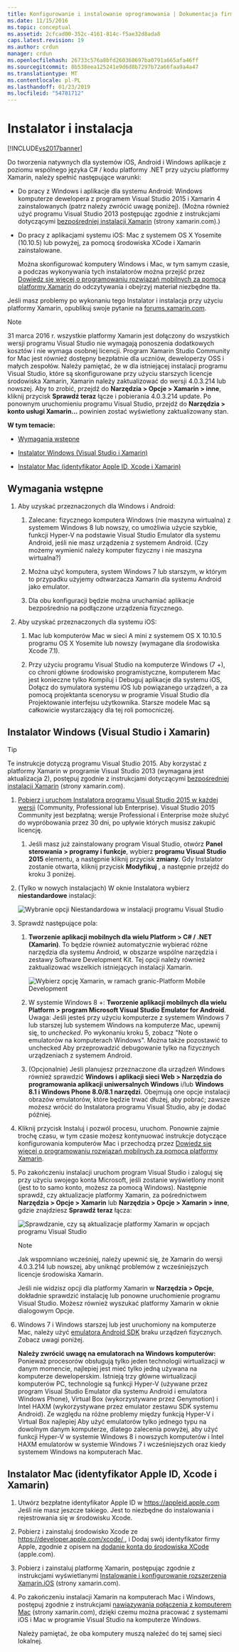 ```yaml
---
title: Konfigurowanie i instalowanie oprogramowania | Dokumentacja firmy Microsoft
ms.date: 11/15/2016
ms.topic: conceptual
ms.assetid: 2cfcad00-352c-4161-814c-f5ae32d8ada8
caps.latest.revision: 19
ms.author: crdun
manager: crdun
ms.openlocfilehash: 26733c576a8bfd260368697ba0791a665afa46ff
ms.sourcegitcommit: 8b538eea125241e9d6d8b7297b72a66faa9a4a47
ms.translationtype: MT
ms.contentlocale: pl-PL
ms.lasthandoff: 01/23/2019
ms.locfileid: "54781712"
---
```

# <a name="setup-and-install"></a>Instalator i instalacja
[!INCLUDE[vs2017banner](../includes/vs2017banner.md)]

  
Do tworzenia natywnych dla systemów iOS, Android i Windows aplikacje z poziomu wspólnego języka C# / kodu platformy .NET przy użyciu platformy Xamarin, należy spełnić następujące warunki:  
  
- Do pracy z Windows i aplikacje dla systemu Android: Windows komputerze dewelopera z programem Visual Studio 2015 i Xamarin 4 zainstalowanych (patrz należy zwrócić uwagę poniżej). (Można również użyć programu Visual Studio 2013 postępując zgodnie z instrukcjami dotyczącymi [bezpośredniej instalacji Xamarin](https://developer.xamarin.com/guides/cross-platform/getting_started/requirements/#install) (strony xamarin.com).)   
  
- Do pracy z aplikacjami systemu iOS: Mac z systemem OS X Yosemite (10.10.5) lub powyżej, za pomocą środowiska XCode i Xamarin zainstalowane.  
  
  Można skonfigurować komputery Windows i Mac, w tym samym czasie, a podczas wykonywania tych instalatorów można przejść przez [Dowiedz się więcej o programowaniu rozwiązań mobilnych za pomocą platformy Xamarin](../cross-platform/learn-about-mobile-development-with-xamarin.md) do odczytywania i obejrzyj materiał niezbędne tła.  
 
Jeśli masz problemy po wykonaniu tego Instalator i instalacja przy użyciu platformy Xamarin, opublikuj swoje pytanie na [forums.xamarin.com](http://forums.xamarin.com/).
  
> [!NOTE]
>  31 marca 2016 r. wszystkie platformy Xamarin jest dołączony do wszystkich wersji programu Visual Studio nie wymagają ponoszenia dodatkowych kosztów i nie wymaga osobnej licencji. Program Xamarin Studio Community for Mac jest również dostępny bezpłatnie dla uczniów, deweloperzy OSS i małych zespołów. Należy pamiętać, że w dla istniejącej instalacji programu Visual Studio, które są skonfigurowane przy użyciu starszych licencje środowiska Xamarin, Xamarin należy zaktualizować do wersji 4.0.3.214 lub nowszej. Aby to zrobić, przejdź do **Narzędzia > Opcje > Xamarin > inne**, kliknij przycisk **Sprawdź teraz** łącze i pobierania 4.0.3.214 update. Po ponownym uruchomieniu programu Visual Studio, przejdź do **Narzędzia > konto usługi Xamarin...**  powinien zostać wyświetlony zaktualizowany stan.  
  
 **W tym temacie:**  
  
-   [Wymagania wstępne](#prereq)  
  
-   [Instalator Windows (Visual Studio i Xamarin)](#windows)  
  
-   [Instalator Mac (identyfikator Apple ID, Xcode i Xamarin)](#mac)  
  
##  <a name="prereq"></a> Wymagania wstępne  
  
1.  Aby uzyskać przeznaczonych dla Windows i Android:  
  
    1.  Zalecane: fizycznego komputera Windows (nie maszyna wirtualna) z systemem Windows 8 lub nowszy, co umożliwia użycie szybkie, funkcji Hyper-V na podstawie Visual Studio Emulator dla systemu Android, jeśli nie masz urządzenia z systemem Android. (Czy możemy wymienić należy komputer fizyczny i nie maszyna wirtualna?)  
  
    1.  Można użyć komputera, system Windows 7 lub starszym, w którym to przypadku użyjemy odtwarzacza Xamarin dla systemu Android jako emulator. 
    
    1. Dla obu konfiguracji będzie można uruchamiać aplikacje bezpośrednio na podłączone urządzenia fizycznego.  
  
1.  Aby uzyskać przeznaczonych dla systemu iOS:  
  
    1.  Mac lub komputerów Mac w sieci A mini z systemem OS X 10.10.5 programu OS X Yosemite lub nowszy (wymagane dla środowiska Xcode 7.1).  
  
    1.  Przy użyciu programu Visual Studio na komputerze Windows (7 +), co chroni główne środowisko programistyczne, komputerem Mac jest konieczne tylko Kompiluj i Debuguj aplikacje dla systemu iOS, Dołącz do symulatora systemu iOS lub powiązanego urządzeń, a za pomocą projektanta scenorysu w programie Visual Studio dla Projektowanie interfejsu użytkownika. Starsze modele Mac są całkowicie wystarczający dla tej roli pomocniczej.  
  
##  <a name="windows"></a> Instalator Windows (Visual Studio i Xamarin)  
  
> [!TIP]
>  Te instrukcje dotyczą programu Visual Studio 2015. Aby korzystać z platformy Xamarin w programie Visual Studio 2013 (wymagana jest aktualizacja 2), postępuj zgodnie z instrukcjami dotyczącymi [bezpośredniej instalacji Xamarin](https://developer.xamarin.com/guides/cross-platform/getting_started/requirements/#install) (strony xamarin.com).  
  
1. [Pobierz i uruchom Instalatora programu Visual Studio 2015 w każdej wersji](https://www.visualstudio.com/downloads/download-visual-studio-vs.aspx) (Community, Professional lub Enterprise). Visual Studio 2015 Community jest bezpłatną; wersje Professional i Enterprise może służyć do wypróbowania przez 30 dni, po upływie których musisz zakupić licencję.  
  
   1.  Jeśli masz już zainstalowany program Visual Studio, otwórz **Panel sterowania > programy i funkcje**, wybierz **programu Visual Studio 2015** elementu, a następnie kliknij przycisk **zmiany**. Gdy Instalator zostanie otwarta, kliknij przycisk **Modyfikuj** , a następnie przejdź do kroku 3 poniżej.  
  
2. (Tylko w nowych instalacjach) W oknie Instalatora wybierz **niestandardowe** instalacji:  
  
    ![Wybranie opcji Niestandardowa w instalacji programu Visual Studio](../cross-platform/media/cross-plat-xamarin-setup-1.png "1 instalacji Xamarin Cross-Plat")  
  
3. Sprawdź następujące pola:  
  
   1.  **Tworzenie aplikacji mobilnych dla wielu Platform > C# / .NET (Xamarin)**. To będzie również automatycznie wybierać różne narzędzia dla systemu Android, w obszarze wspólne narzędzia i zestawy Software Development Kit. Tej opcji należy również zaktualizować wszelkich istniejących instalacji Xamarin.  
  
        ![Wybierz opcję Xamarin, w ramach granic&#45;Platform Mobile Development](../cross-platform/media/cross-plat-xamarin-setup-2.png "2 instalacji Xamarin Cross-Plat")  
  
   2.  W systemie Windows 8 +: **Tworzenie aplikacji mobilnych dla wielu Platform > program Microsoft Visual Studio Emulator for Android**. Uwaga: Jeśli jesteś przy użyciu komputerze z systemem Windows 7 lub starszej lub systemem Windows na komputerze Mac, upewnij się, to *unchecked*. Po wykonaniu kroku 5, zobacz "Note o emulatorów na komputerach Windows". Można także pozostawić to unchecked Aby przeprowadzić debugowanie tylko na fizycznych urządzeniach z systemem Android.  
  
   3.  (Opcjonalnie) Jeśli planujesz przeznaczone dla urządzeń Windows również sprawdzić **Windows i aplikacji sieci Web > Narzędzia do programowania aplikacji uniwersalnych Windows** i/lub **Windows 8.1 i Windows Phone 8.0/8.1 narzędzi**. Obejmują one opcje instalacji obrazów emulatorów, które będzie trwać dłużej, aby pobrać; zawsze możesz wrócić do Instalatora programu Visual Studio, aby je dodać później.  
  
4. Kliknij przycisk Instaluj i pozwól procesu, uruchom. Ponownie zajmie trochę czasu, w tym czasie możesz kontynuować instrukcje dotyczące konfigurowania komputerów Mac i przechodzą przez [Dowiedz się więcej o programowaniu rozwiązań mobilnych za pomocą platformy Xamarin](../cross-platform/learn-about-mobile-development-with-xamarin.md).  
  
5. Po zakończeniu instalacji uruchom program Visual Studio i zaloguj się przy użyciu swojego konta Microsoft, jeśli zostanie wyświetlony monit (jest to to samo konto, możesz za pomocą Windows). Następnie sprawdź, czy aktualizacje platformy Xamarin, za pośrednictwem **Narzędzia > Opcje > Xamarin** lub **Narzędzia > Opcje > Xamarin > inne**, gdzie znajdziesz **Sprawdź teraz** łącza:  
  
    ![Sprawdzanie, czy są aktualizacje platformy Xamarin w opcjach programu Visual Studio](../cross-platform/media/cross-plat-xamarin-setup-3.png "3 instalacji Xamarin Cross-Plat")  
  
   > [!NOTE]
   >  Jak wspomniano wcześniej, należy upewnić się, że Xamarin do wersji 4.0.3.214 lub nowszej, aby uniknąć problemów z wcześniejszych licencje środowiska Xamarin.  

   Jeśli nie widzisz opcji dla platformy Xamarin w **Narzędzia > Opcje**, dokładnie sprawdzić instalację lub ponowne uruchomienie programu Visual Studio. Możesz również wyszukać platformy Xamarin w oknie dialogowym Opcje.
      
6. Windows 7 i Windows starszej lub jest uruchomiony na komputerze Mac, należy użyć [emulatora Android SDK](https://developer.xamarin.com/guides/android/deployment,_testing,_and_metrics/debug-on-emulator/android-sdk-emulator/) braku urządzeń fizycznych. Zobacz uwagi poniżej.  
  
   **Należy zwrócić uwagę na emulatorach na Windows komputerów:** Ponieważ procesorów obsługują tylko jeden technologii wirtualizacji w danym momencie, najlepiej jest mieć tylko jedną używana na komputerze deweloperskim. Istnieją trzy główne wirtualizacji komputerów PC, technologie są funkcji Hyper-V (używane przez program Visual Studio Emulator dla systemu Android i emulatora Windows Phone), Virtual Box (wykorzystywane przez Genymotion) i Intel HAXM (wykorzystywane przez emulator zestawu SDK systemu Android). Ze względu na różne problemy między funkcją Hyper-V i Virtual Box najlepiej Aby użyć emulatorów tylko jednego typu na dowolnym danym komputerze, dlatego zalecenia powyżej, aby użyć funkcji Hyper-V w systemie Windows 8 i nowszych komputerów i Intel HAXM emulatorów w systemie Windows 7 i wcześniejszych oraz kiedy systemem Windows na komputerach Mac.  
  
##  <a name="mac"></a> Instalator Mac (identyfikator Apple ID, Xcode i Xamarin)  
  
1.  Utwórz bezpłatne identyfikator Apple ID w [ https://appleid.apple.com ](https://appleid.apple.com/) Jeśli nie masz jeszcze takiego. Jest to niezbędne do instalowania i rejestrowania się w środowisku Xcode.  
  
2.  Pobierz i zainstaluj środowisko Xcode ze [ https://developer.apple.com/xcode/ ](https://developer.apple.com/xcode/), i Dodaj swój identyfikator firmy Apple, zgodnie z opisem na [dodanie konta do środowiska XCode](https://developer.apple.com/library/content/documentation/IDEs/Conceptual/AppStoreDistributionTutorial/AddingYourAccounttoXcode/AddingYourAccounttoXcode.html#//apple_ref/doc/uid/TP40013839-CH40-SW1) (apple.com).  
  
3.  Pobierz i zainstaluj platformę Xamarin, postępując zgodnie z instrukcjami wyświetlanymi [Instalowanie i konfigurowanie rozszerzenia Xamarin.iOS](http://developer.xamarin.com/guides/ios/getting_started/installation/mac/) (strony xamarin.com).  
  
4.  Po zakończeniu instalacji Xamarin na komputerach Mac i Windows, postępuj zgodnie z instrukcjami [nawiązywania połączenia z komputerem Mac](http://developer.xamarin.com/guides/ios/getting_started/installation/windows/xamarin-mac-agent/) (strony xamarin.com), dzięki czemu można pracować z systemami iOS i Mac w programie Visual Studio na komputerze Windows.  
  
     Należy pamiętać, że oba komputery muszą należeć do tej samej sieci lokalnej.
